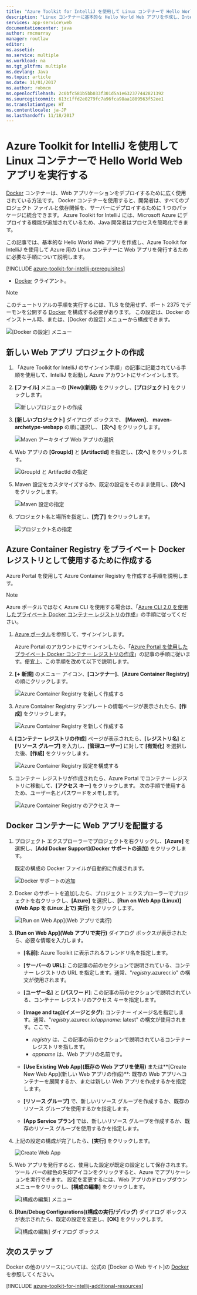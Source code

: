 ```yaml
---
title: "Azure Toolkit for IntelliJ を使用して Linux コンテナーで Hello World Web アプリを実行する"
description: "Linux コンテナーに基本的な Hello World Web アプリを作成し、IntelliJ の Azure Toolkit を使用して Azure に発行する方法を説明します。"
services: app-service\web
documentationcenter: java
author: rmcmurray
manager: routlaw
editor: 
ms.assetid: 
ms.service: multiple
ms.workload: na
ms.tgt_pltfrm: multiple
ms.devlang: Java
ms.topic: article
ms.date: 11/01/2017
ms.author: robmcm
ms.openlocfilehash: 2c0bfc581b5bb033f301d5a1e632377442821392
ms.sourcegitcommit: 613c1ffd2e0279fc7a96fca98aa1809563f52ee1
ms.translationtype: HT
ms.contentlocale: ja-JP
ms.lasthandoff: 11/18/2017
---
```

# <a name="run-a-hello-world-web-app-in-a-linux-container-by-using-the-azure-toolkit-for-intellij"></a>Azure Toolkit for IntelliJ を使用して Linux コンテナーで Hello World Web アプリを実行する

[Docker] コンテナーは、Web アプリケーションをデプロイするために広く使用されている方法です。 Docker コンテナーを使用すると、開発者は、すべてのプロジェクト ファイルと依存関係を、サーバーにデプロイするために 1 つのパッケージに統合できます。 Azure Toolkit for IntelliJ には、Microsoft Azure にデプロイする機能が追加されているため、Java 開発者はプロセスを簡略化できます。

この記事では、基本的な Hello World Web アプリを作成し、Azure Toolkit for IntelliJ を使用して Azure 用の Linux コンテナーに Web アプリを発行するために必要な手順について説明します。

[!INCLUDE [azure-toolkit-for-intellij-prerequisites](../includes/azure-toolkit-for-intellij-prerequisites.md)]
* [Docker] クライアント。

> [!NOTE]
>
> このチュートリアルの手順を実行するには、TLS を使用せず、ポート 2375 でデーモンを公開する [Docker] を構成する必要があります。 この設定は、Docker のインストール時、または、[Docker の設定] メニューから構成できます。
>
> ![[Docker の設定] メニュー][docker-settings-menu]
>

## <a name="create-a-new-web-app-project"></a>新しい Web アプリ プロジェクトの作成

1. 「Azure Toolkit for IntelliJ のサインイン手順」の記事に記載されている手順を使用して、IntelliJ を起動し Azure アカウントにサインインします。

1. **[ファイル]** メニューの **[New]\(新規\)** をクリックし、**[プロジェクト]** をクリックします。
   
   ![新しいプロジェクトの作成][file-new-project]

1. **[新しいプロジェクト]** ダイアログ ボックスで、 **[Maven]**、 **maven-archetype-webapp** の順に選択し、 **[次へ]** をクリックします。
   
   ![Maven アーキタイプ Web アプリの選択][maven-archetype-webapp]
   
1. Web アプリの **[GroupId]** と **[ArtifactId]** を指定し、**[次へ]** をクリックします。
   
   ![GroupId と ArtifactId の指定][groupid-and-artifactid]

1. Maven 設定をカスタマイズするか、既定の設定をそのまま使用し、**[次へ]** をクリックします。
   
   ![Maven 設定の指定][maven-options]

1. プロジェクト名と場所を指定し、**[完了]** をクリックします。
   
   ![プロジェクト名の指定][project-name]

## <a name="create-an-azure-container-registry-to-use-as-a-private-docker-registry"></a>Azure Container Registry をプライベート Docker レジストリとして使用するために作成する

Azure Portal を使用して Azure Container Registry を作成する手順を説明します。

> [!NOTE]
>
> Azure ポータルではなく Azure CLI を使用する場合は、「[Azure CLI 2.0 を使用したプライベート Docker コンテナー レジストリの作成][Create Docker Registry using Azure CLI]」の手順に従ってください。
>

1. [Azure ポータル]を参照して、サインインします。

   Azure Portal のアカウントにサインインしたら、「[Azure Portal を使用したプライベート Docker コンテナー レジストリの作成]」の記事の手順に従います。便宜上、この手順を改めて以下で説明します。

1. **[+ 新規]** のメニュー アイコン、**[コンテナー]**、**[Azure Container Registry]** の順にクリックします。
   
   ![Azure Container Registry を新しく作成する][AR01]

1. Azure Container Registry テンプレートの情報ページが表示されたら、**[作成]** をクリックします。 

   ![Azure Container Registry を新しく作成する][AR02]

1. **[コンテナー レジストリの作成]** ページが表示されたら、**[レジストリ名]** と **[リソース グループ]** を入力し、**[管理ユーザー]** に対して **[有効化]** を選択した後、**[作成]** をクリックします。

   ![Azure Container Registry 設定を構成する][AR03]

1. コンテナー レジストリが作成されたら、Azure Portal でコンテナー レジストリに移動して、**[アクセス キー]** をクリックします。 次の手順で使用するため、ユーザー名とパスワードをメモします。

   ![Azure Container Registry のアクセス キー][AR04]

## <a name="deploy-your-web-app-in-a-docker-container"></a>Docker コンテナーに Web アプリを配置する

1. プロジェクト エクスプローラーでプロジェクトを右クリックし、**[Azure]** を選択し、**[Add Docker Support]\(Docker サポートの追加\)** をクリックします。

   既定の構成の Docker ファイルが自動的に作成されます。

   ![Docker サポートの追加][add-docker-support]

1. Docker のサポートを追加したら、プロジェクト エクスプローラーでプロジェクトを右クリックし、**[Azure]** を選択し、**[Run on Web App (Linux)]\(Web App を (Linux 上で) 実行\)** をクリックします。

   ![[Run on Web App]\(Web アプリで実行\)][run-on-web-app-linux]

1. **[Run on Web App]\(Web アプリで実行\)** ダイアログ ボックスが表示されたら、必要な情報を入力します。

   * **[名前]**: Azure Toolkit に表示されるフレンドリ名を指定します。 

   * **[サーバーの URL]**: この記事の前のセクションで説明されている、コンテナー レジストリの URL を指定します。通常、"*registry*.azurecr.io" の構文が使用されます。 

   * **[ユーザー名]** と **[パスワード]**: この記事の前のセクションで説明されている、コンテナー レジストリのアクセス キーを指定します。 

   * **[Image and tag]\(イメージとタグ\)**: コンテナー イメージ名を指定します。通常、"*registry*.azurecr.io/*appname*: latest" の構文が使用されます。ここで、 
      * *registry* は、この記事の前のセクションで説明されているコンテナー レジストリを指します。 
      * *appname* は、Web アプリの名前です。 

   * **[Use Existing Web App]\(既存の Web アプリを使用\)** または**[Create New Web App]\(新しい Web アプリの作成\)**: 既存の Web アプリへコンテナーを展開するか、または新しい Web アプリを作成するかを指定します。 

   * **[リソース グループ]** で、新しいリソース グループを作成するか、既存のリソース グループを使用するかを指定します。 

   * **[App Service プラン]** では、新しいリソース グループを作成するか、既存のリソース グループを使用するかを指定します。 

1. 上記の設定の構成が完了したら、**[実行]** をクリックします。

   ![Create Web App][create-web-app]

1. Web アプリを発行すると、使用した設定が既定の設定として保存されます。ツール バーの緑色の矢印アイコンをクリックすると、Azure でアプリケーションを実行できます。 設定を変更するには、Web アプリのドロップダウン メニューをクリックし、**[構成の編集]** をクリックします。

   ![[構成の編集] メニュー][edit-configuration-menu]

1. **[Run/Debug Configurations]\(構成の実行/デバッグ\)** ダイアログ ボックスが表示されたら、既定の設定を変更し、**[OK]** をクリックします。

   ![[構成の編集] ダイアログ ボックス][edit-configuration-dialog]

## <a name="next-steps"></a>次のステップ

Docker の他のリソースについては、公式の [Docker の Web サイト]の [Docker] を参照してください。

[!INCLUDE [azure-toolkit-for-intellij-additional-resources](../includes/azure-toolkit-for-intellij-additional-resources.md)]

<!-- URL List -->

[Azure ポータル]: https://portal.azure.com/
[Azure Portal を使用したプライベート Docker コンテナー レジストリの作成]: /azure/container-registry/container-registry-get-started-portal
[Azure Java Developer Center]: https://azure.microsoft.com/develop/java/
[Java Tools for Visual Studio Team Services]: https://java.visualstudio.com/
[Create Docker Registry using Azure CLI]: /azure/container-registry/container-registry-get-started-azure-cli

[Docker]: https://www.docker.com/
[Configuring artifacts]: https://www.jetbrains.com/help/idea/2016.1/configuring-artifacts.html

<!-- IMG List -->

[AR01]: media/azure-toolkit-for-intellij-hello-world-web-app-linux/AR01.png
[AR02]: media/azure-toolkit-for-intellij-hello-world-web-app-linux/AR02.png
[AR03]: media/azure-toolkit-for-intellij-hello-world-web-app-linux/AR03.png
[AR04]: media/azure-toolkit-for-intellij-hello-world-web-app-linux/AR04.png

[docker-settings-menu]: media/azure-toolkit-for-intellij-hello-world-web-app-linux/docker-settings-menu.png
[file-new-project]: media/azure-toolkit-for-intellij-hello-world-web-app-linux/file-new-project.png
[maven-archetype-webapp]: media/azure-toolkit-for-intellij-hello-world-web-app-linux/maven-archetype-webapp.png
[groupid-and-artifactid]: media/azure-toolkit-for-intellij-hello-world-web-app-linux/groupid-and-artifactid.png
[maven-options]: media/azure-toolkit-for-intellij-hello-world-web-app-linux/maven-options.png
[project-name]: media/azure-toolkit-for-intellij-hello-world-web-app-linux/project-name.png
[add-docker-support]: media/azure-toolkit-for-intellij-hello-world-web-app-linux/add-docker-support.png
[run-on-web-app-linux]: media/azure-toolkit-for-intellij-hello-world-web-app-linux/run-on-web-app-linux.png
[create-web-app]: media/azure-toolkit-for-intellij-hello-world-web-app-linux/create-web-app.png
[edit-configuration-menu]: media/azure-toolkit-for-intellij-hello-world-web-app-linux/edit-configuration-menu.png
[edit-configuration-dialog]: media/azure-toolkit-for-intellij-hello-world-web-app-linux/edit-configuration-dialog.png
[successfully-deployed]: media/azure-toolkit-for-intellij-hello-world-web-app-linux/successfully-deployed.png

